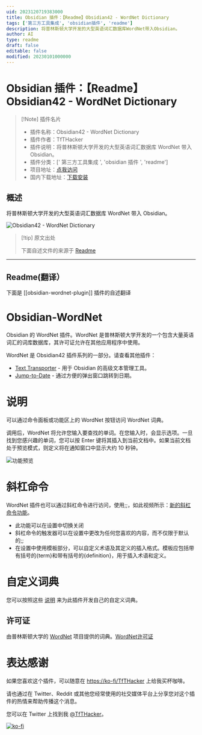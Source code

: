 ```yaml
---
uid: 2023120719383000
title: Obsidian 插件：【Readme】Obsidian42 - WordNet Dictionary
tags: ['第三方工具集成', 'obsidian插件', 'readme']
description: 将普林斯顿大学开发的大型英语词汇数据库WordNet带入Obsidian。
author: AI
type: readme
draft: false
editable: false
modified: 20230101000000
---
```


# Obsidian 插件：【Readme】Obsidian42 - WordNet Dictionary

> [!Note] 插件名片
> - 插件名称：Obsidian42 - WordNet Dictionary
> - 插件作者：TfTHacker
> - 插件说明：将普林斯顿大学开发的大型英语词汇数据库 WordNet 带入 Obsidian。
> - 插件分类：[' 第三方工具集成 ', 'obsidian 插件 ', 'readme']
> - 项目地址：[点我访问](https://github.com/TfTHacker/Obsidian-WordNet)
> - 国内下载地址：[下载安装](https://pkmer.cn/products/plugin/pluginMarket/?obsidian-wordnet-plugin)

## 概述

将普林斯顿大学开发的大型英语词汇数据库 WordNet 带入 Obsidian。

![Obsidian42 - WordNet Dictionary](https://cdn.pkmer.cn/covers/obsidian-wordnet-plugin.gif!pkmer)

> [!tip] 原文出处
>
>下面自述文件的来源于 [Readme](https://ghproxy.net/https://raw.githubusercontent.com/TfTHacker/Obsidian-WordNet/main/README.md)
>

---

## Readme(翻译）

下面是 [[obsidian-wordnet-plugin]] 插件的自述翻译

# Obsidian-WordNet

Obsidian 的 WordNet 插件。WordNet 是普林斯顿大学开发的一个包含大量英语词汇的词库数据库，其许可证允许在其他应用程序中使用。

WordNet 是 Obsidian42 插件系列的一部分。请查看其他插件：

- [Text Transporter](https://github.com/TfTHacker/obsidian42-text-transporter) - 用于 Obsidian 的高级文本管理工具。
- [Jump-to-Date](https://github.com/TfTHacker/obsidian42-jump-to-date) - 通过方便的弹出窗口跳转到日期。

# 说明

可以通过命令面板或功能区上的 WordNet 按钮访问 WordNet 词典。

调用后，WordNet 将允许您输入要查找的单词。在您输入时，会显示选项。一旦找到您感兴趣的单词，您可以按 Enter 键将其插入到当前文档中。如果当前文档处于预览模式，则定义将在通知窗口中显示大约 10 秒钟。

![功能预览](https://cdn.pkmer.cn/covers/obsidian-wordnet-plugin_2_0.gif!pkmer)

# 斜杠命令

WordNet 插件也可以通过斜杠命令进行访问，使用;;，如此视频所示：[新的斜杠命令功能](https://twitter.com/tfthacker/status/1454442949685784586)。

- 此功能可以在设置中切换关闭
- 斜杠命令的触发器可以在设置中更改为任何您喜欢的内容，而不仅限于默认的;;
- 在设置中使用模板部分，可以自定义术语及其定义的插入格式。模板应包括带有括号的{term}和带有括号的{definition}，用于插入术语和定义。

# 自定义词典

您可以按照这些 [说明](README-CustomDictionary.md) 来为此插件开发自己的自定义词典。

## 许可证

由普林斯顿大学的 [WordNet](https://wordnet.princeton.edu/) 项目提供的词典。[WordNet许可证](https://raw.githubusercontent.com/TfTHacker/Obsidian-WordNet/main/LICENSE-WordNet)

# 表达感谢

如果您喜欢这个插件，可以随意在 [https://ko-fi/TfTHacker](https://ko-fi.com/TfTHacker) 上给我买杯咖啡。

请也通过在 Twitter、Reddit 或其他您经常使用的社交媒体平台上分享您对这个插件的热情来帮助传播这个消息。

您可以在 Twitter 上找到我 [@TfTHacker](https://twitter.com/TfTHacker)。

[![ko-fi](https://ko-fi.com/img/githubbutton_sm.svg)](https://ko-fi.com/N4N16TNFD)
